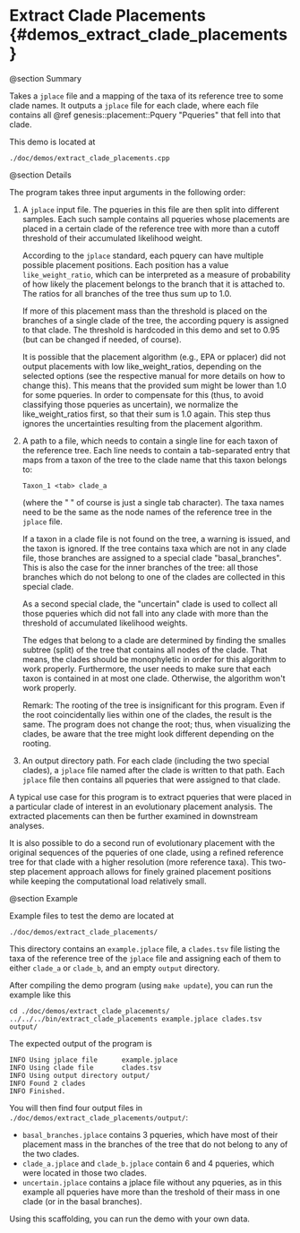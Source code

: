 Extract Clade Placements {#demos_extract_clade_placements}
===========

@section Summary

Takes a `jplace` file and a mapping of the taxa of its reference tree to some clade names.
It outputs a `jplace` file for each clade, where each file contains all
@ref genesis::placement::Pquery "Pqueries" that fell into that clade.

This demo is located at

    ./doc/demos/extract_clade_placements.cpp

@section Details

The program takes three input arguments in the following order:

 1. A `jplace` input file. The pqueries in this file are then split into different samples. Each
    such sample contains all pqueries whose placements are placed in a certain clade of the
    reference tree with more than a cutoff threshold of their accumulated likelihood weight.

    According to the `jplace` standard, each pquery can have multiple possible placement positions.
    Each position has a value `like_weight_ratio`, which can be interpreted as a measure of
    probability of how likely the placement belongs to the branch that it is attached to.
    The ratios for all branches of the tree thus sum up to 1.0.

    If more of this placement mass than the threshold is placed on the branches of a single
    clade of the tree, the according pquery is assigned to that clade. The threshold is
    hardcoded in this demo and set to 0.95 (but can be changed if needed, of course).

    It is possible that the placement algorithm (e.g., EPA or pplacer) did not output placements
    with low like_weight_ratios, depending on the selected options (see the respective manual
    for more details on how to change this). This means that the provided sum might be lower
    than 1.0 for some pqueries. In order to compensate for this (thus, to avoid classifying those
    pqueries as uncertain), we normalize the like_weight_ratios first, so that their sum is 1.0
    again. This step thus ignores the uncertainties resulting from the placement algorithm.
 2. A path to a file, which needs to contain a single line for each taxon of the reference tree.
    Each line needs to contain a tab-separated entry that maps from a taxon of the tree to the
    clade name that this taxon belongs to:

        Taxon_1 <tab> clade_a

    (where the " <tab> " of course is just a single tab character).
    The taxa names need to be the same as the node names of the reference tree in the `jplace` file.

    If a taxon in a clade file is not found on the tree, a warning is issued, and the taxon is
    ignored. If the tree contains taxa which are not in any clade file, those branches are
    assigned to a special clade "basal_branches". This is also the case for the inner branches
    of the tree: all those branches which do not belong to one of the clades are collected in
    this special clade.

    As a second special clade, the "uncertain" clade is used to collect all those pqueries
    which did not fall into any clade with more than the threshold of accumulated likelihood
    weights.

    The edges that belong to a clade are determined by finding the smalles subtree (split) of
    the tree that contains all nodes of the clade. That means, the clades should be monophyletic
    in order for this algorithm to work properly. Furthermore, the user needs to make sure that
    each taxon is contained in at most one clade. Otherwise, the algorithm won't work properly.

    Remark: The rooting of the tree is insignificant for this program. Even if the root
    coincidentally lies within one of the clades, the result is the same. The program does not
    change the root; thus, when visualizing the clades, be aware that the tree might look different
    depending on the rooting.
 3. An output directory path. For each clade (including the two special clades), a `jplace` file
    named after the clade is written to that path. Each `jplace` file then contains all pqueries
    that were assigned to that clade.

A typical use case for this program is to extract pqueries that were placed in a particular
clade of interest in an evolutionary placement analysis. The extracted placements can then be
further examined in downstream analyses.

It is also possible to do a second run of evolutionary placement with the original sequences of
the pqueries of one clade, using a refined reference tree for that clade with a higher resolution
(more reference taxa). This two-step placement approach allows for finely grained
placement positions while keeping the computational load relatively small.

@section Example

Example files to test the demo are located at

    ./doc/demos/extract_clade_placements/

This directory contains an `example.jplace` file, a `clades.tsv` file listing the taxa of the
reference tree of the `jplace` file and assigning each of them to either `clade_a` or `clade_b`,
and an empty `output` directory.

After compiling the demo program (using `make update`), you can run the example like this

    cd ./doc/demos/extract_clade_placements/
    ../../../bin/extract_clade_placements example.jplace clades.tsv output/

The expected output of the program is

    INFO Using jplace file      example.jplace
    INFO Using clade file       clades.tsv
    INFO Using output directory output/
    INFO Found 2 clades
    INFO Finished.

You will then find four output files in `./doc/demos/extract_clade_placements/output/`:

 *  `basal_branches.jplace` contains 3 pqueries, which have most of their placement mass in the
    branches of the tree that do not belong to any of the two clades.
 *  `clade_a.jplace` and `clade_b.jplace` contain 6 and 4 pqueries, which were located in those
    two clades.
 *  `uncertain.jplace` contains a jplace file without any pqueries, as in this example all
    pqueries have more than the treshold of their mass in one clade (or in the basal branches).

Using this scaffolding, you can run the demo with your own data.
